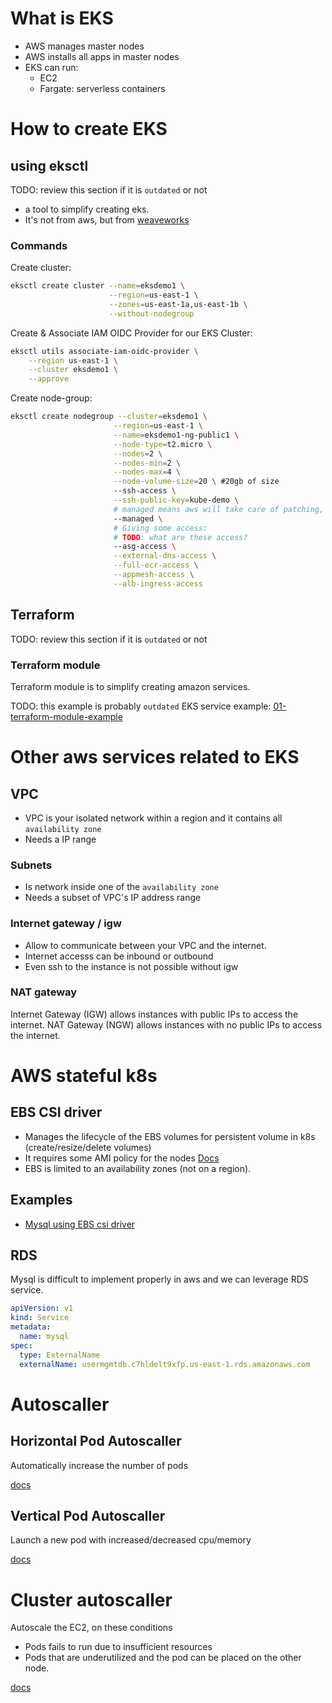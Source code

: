 # What is EKS

- AWS manages master nodes
- AWS installs all apps in master nodes
- EKS can run:
  - EC2
  - Fargate: serverless containers
  
# How to create EKS

## using eksctl

TODO: review this section if it is `outdated` or not

- a tool to simplify creating eks.
- It's not from aws, but from [weaveworks](https://github.com/weaveworks/eksctl)

### Commands

Create cluster:
```sh
eksctl create cluster --name=eksdemo1 \
                      --region=us-east-1 \
                      --zones=us-east-1a,us-east-1b \
                      --without-nodegroup              
```

Create & Associate IAM OIDC Provider for our EKS Cluster:
```sh
eksctl utils associate-iam-oidc-provider \
    --region us-east-1 \
    --cluster eksdemo1 \
    --approve
```

Create node-group:
```sh
eksctl create nodegroup --cluster=eksdemo1 \
                       --region=us-east-1 \
                       --name=eksdemo1-ng-public1 \
                       --node-type=t2.micro \
                       --nodes=2 \
                       --nodes-min=2 \
                       --nodes-max=4 \
                       --node-volume-size=20 \ #20gb of size
                       --ssh-access \
                       --ssh-public-key=kube-demo \
                       # managed means aws will take care of patching, auto-upgrading, etc
                       --managed \
                       # Giving some access: 
                       # TODO: what are these access?
                       --asg-access \
                       --external-dns-access \
                       --full-ecr-access \
                       --appmesh-access \
                       --alb-ingress-access 
```


## Terraform

TODO: review this section if it is `outdated` or not

### Terraform module

Terraform module is to simplify creating amazon services.

TODO: this example is probably `outdated`
EKS service example: [01-terraform-module-example](01-terraform-module-example)

# Other aws services related to EKS

## VPC

- VPC is your isolated network within a region and it contains all `availability zone`
- Needs a IP range

### Subnets

- Is network inside one of the `availability zone`
- Needs a subset of VPC's IP address range

### Internet gateway / igw
- Allow to communicate between your VPC and the internet.
- Internet accesss can be inbound or outbound
- Even ssh to the instance is not possible without igw

### NAT gateway
Internet Gateway (IGW) allows instances with public IPs to access the internet. NAT Gateway (NGW) allows instances with no public IPs to access the internet.

# AWS stateful k8s

## EBS CSI driver

- Manages the lifecycle of the EBS volumes for persistent volume in k8s (create/resize/delete volumes)
- It requires some AMI policy for the nodes
[Docs](https://github.com/kubernetes-sigs/aws-ebs-csi-driver)
- EBS is limited to an availability zones (not on a region).


## Examples

- [Mysql using EBS csi driver](https://github.com/stacksimplify/aws-eks-kubernetes-masterclass/tree/master/04-EKS-Storage-with-EBS-ElasticBlockStore/04-02-SC-PVC-ConfigMap-MySQL)

## RDS
Mysql is difficult to implement properly in aws and we can leverage RDS service.

```yml
apiVersion: v1
kind: Service
metadata:
  name: mysql
spec:
  type: ExternalName
  externalName: usermgmtdb.c7hldelt9xfp.us-east-1.rds.amazonaws.com
```

# Autoscaller
## Horizontal Pod Autoscaller
Automatically increase the number of pods

[docs](https://docs.aws.amazon.com/eks/latest/userguide/horizontal-pod-autoscaler.html)

## Vertical Pod Autoscaller
Launch a new pod with increased/decreased cpu/memory

[docs](https://docs.aws.amazon.com/eks/latest/userguide/vertical-pod-autoscaler.html)

# Cluster autoscaller

Autoscale the EC2, on these conditions
- Pods fails to run due to insufficient resources
- Pods that are underutilized and the pod can be placed on the other node.

[docs](https://docs.aws.amazon.com/eks/latest/userguide/autoscaling.html)
